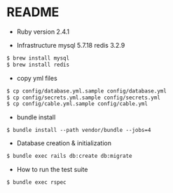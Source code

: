 # README
* Ruby version
2.4.1

* Infrastructure
mysql 5.7.18
redis 3.2.9

```bash
$ brew install mysql
$ brew install redis
```

* copy yml files

```bash
$ cp config/database.yml.sample config/database.yml
$ cp config/secrets.yml.sample config/secrets.yml
$ cp config/cable.yml.sample config/cable.yml
```

* bundle install

```
$ bundle install --path vendor/bundle --jobs=4
```

* Database creation & initialization

```bash
$ bundle exec rails db:create db:migrate
```

* How to run the test suite

```$
$ bundle exec rspec
```
